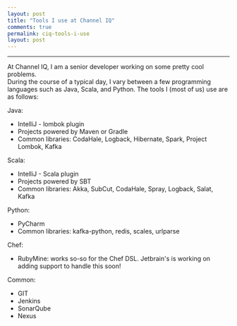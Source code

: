 ```yaml
---
layout: post
title: "Tools I use at Channel IQ"
comments: true
permalink: ciq-tools-i-use
layout: post
---
```

-----

At Channel IQ, I am a senior developer working on some pretty cool problems.  
During the course of a typical day, I vary between a few programming languages
such as Java, Scala, and Python.  The tools I (most of us) use are as follows:

Java:

  * IntelliJ - lombok plugin
  * Projects powered by Maven or Gradle
  * Common libraries: CodaHale, Logback, Hibernate, Spark,
                      Project Lombok, Kafka

Scala:

  * IntelliJ - Scala plugin
  * Projects powered by SBT
  * Common libraries: Akka, SubCut, CodaHale, Spray, Logback,
                      Salat, Kafka

Python:

  * PyCharm
  * Common libraries: kafka-python, redis, scales, urlparse

Chef:

  * RubyMine: works so-so for the Chef DSL.  Jetbrain's is working on
              adding support to handle this soon!

Common:

  * GIT
  * Jenkins
  * SonarQube
  * Nexus